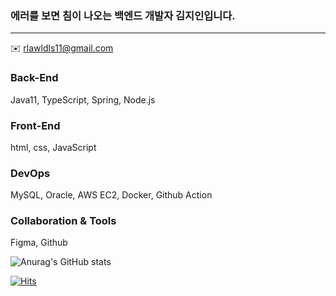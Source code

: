 
  


### 에러를 보면 침이 나오는 백엔드 개발자 김지인입니다.



  ---
  
  ✉️ rlawldls11@gmail.com
  
### Back-End 
  Java11, TypeScript, Spring, Node.js
  
###  Front-End 
  html, css, JavaScript

###  DevOps
  MySQL, Oracle, AWS EC2, Docker, Github Action

###  Collaboration & Tools
  Figma, Github
  
  

![Anurag's GitHub stats](https://github-readme-stats.vercel.app/api?username=bmm522&show_icons=true&theme=radical)

[![Hits](https://hits.seeyoufarm.com/api/count/incr/badge.svg?url=https%3A%2F%2Fgithub.com%2Fbmm522%2Fhit-counter&count_bg=%23090A09&title_bg=%23100F0F&icon=&icon_color=%23E7E7E7&title=hits&edge_flat=false)](https://hits.seeyoufarm.com)
<!--
**bmm522/bmm522** is a ✨ _special_ ✨ repository because its `README.md` (this file) appears on your GitHub profile.

Here are some ideas to get you started:

- 🔭 I’m currently working on ...
- 🌱 I’m currently learning ...
- 👯 I’m looking to collaborate on ...
- 🤔 I’m looking for help with ...
- 💬 Ask me about ...
- 📫 How to reach me: ...
- 😄 Pronouns: ...
- ⚡ Fun fact: ...
-->
